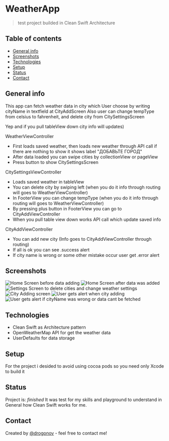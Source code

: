 # WeatherApp
> test project builded in Clean Swift Architecture

## Table of contents
* [General info](#general-info)
* [Screenshots](#screenshots)
* [Technologies](#technologies)
* [Setup](#setup)
* [Status](#status)
* [Contact](#contact)

## General info

This app can fetch weather data in city which User choose by writing cityName in textfield at CityAddScreen
Also user can change tempType from celsius to fahrenheit, and delete city from CitySettingsScreen

Yep and if you pull tableView down city info will updates)

WeatherViewController
* First loads saved weather, then loads new weather through API call if there are nothing to show it shows label "ДОБАВЬТЕ ГОРОД"
* After data loaded you can swipe cities by collectionView or pageView
* Press button to show CitySettingsScreen

CitySettingsViewController
* Loads saved weather in tableView
* You can delete city by swiping left (when you do it info through routing will goes to WeatherViewController)
* In FooterView you can change tempType (when you do it info through routing will goes to WeatherViewController)
* By pressing plus button in FooterView you can go to CityAddViewController
* When you pull table view down works API call which update saved info

CityAddViewController
* You can add new city (Info goes to CityAddViewController through routing)
* If all is ok you can see .success alert
* If city name is wrong or some other mistake occur user get .error alert

## Screenshots
![Home Screen before data adding](/Screenshots/HomeScreen_empty.png)
![Home Screen after data was added](/Screenshots/HomeScreenWithData.png)
![Settings Screen to delete cities and change weather settings](/Screenshots/SettingsScreen.png)
![City Adding screen](/Screenshots/CityAddScreen.png)
![User gets alert when city adding](/Screenshots/CityAdded.png)
![User gets alert if cityName was wrong or data cant be fetched](/Screenshots/CityAddScreen.png)


## Technologies
* Clean Swift as Architecture pattern
* OpenWeatherMap API for get the weather data
* UserDefaults for data storage

## Setup
For the project i desided to avoid using cocoa pods so you need only Xcode to build it

## Status
Project is: _finished_ It was test for my skills and playground to understand in General how Clean Swift works for me.

## Contact
Created by [@drogonov](https://career.habr.com/drogonov) - feel free to contact me!

